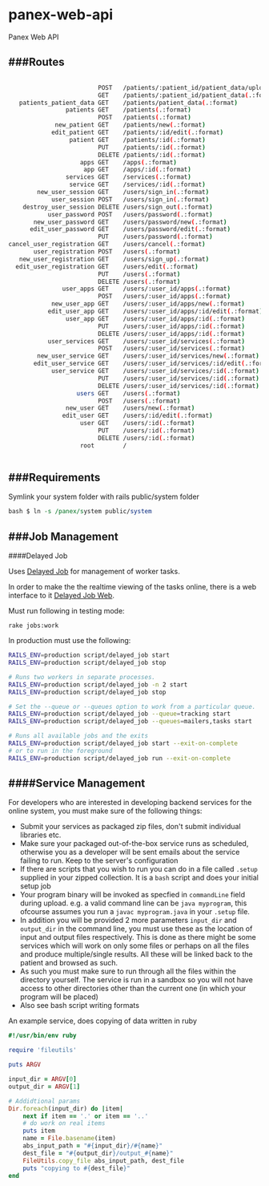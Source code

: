 panex-web-api
=============

Panex Web API


###Routes
---------

``` bash

                         POST   /patients/:patient_id/patient_data/upload(.:format) patient_data#upload
                         GET    /patients/:patient_id/patient_data(.:format)        patient_data#index
   patients_patient_data GET    /patients/patient_data(.:format)                    patient_data#index_all
                patients GET    /patients(.:format)                                 patients#index
                         POST   /patients(.:format)                                 patients#create
             new_patient GET    /patients/new(.:format)                             patients#new
            edit_patient GET    /patients/:id/edit(.:format)                        patients#edit
                 patient GET    /patients/:id(.:format)                             patients#show
                         PUT    /patients/:id(.:format)                             patients#update
                         DELETE /patients/:id(.:format)                             patients#destroy
                    apps GET    /apps(.:format)                                     apps#index
                     app GET    /apps/:id(.:format)                                 apps#show
                services GET    /services(.:format)                                 services#index
                 service GET    /services/:id(.:format)                             services#show
        new_user_session GET    /users/sign_in(.:format)                            sessions#new
            user_session POST   /users/sign_in(.:format)                            sessions#create
    destroy_user_session DELETE /users/sign_out(.:format)                           sessions#destroy
           user_password POST   /users/password(.:format)                           devise/passwords#create
       new_user_password GET    /users/password/new(.:format)                       devise/passwords#new
      edit_user_password GET    /users/password/edit(.:format)                      devise/passwords#edit
                         PUT    /users/password(.:format)                           devise/passwords#update
cancel_user_registration GET    /users/cancel(.:format)                             devise/registrations#cancel
       user_registration POST   /users(.:format)                                    devise/registrations#create
   new_user_registration GET    /users/sign_up(.:format)                            devise/registrations#new
  edit_user_registration GET    /users/edit(.:format)                               devise/registrations#edit
                         PUT    /users(.:format)                                    devise/registrations#update
                         DELETE /users(.:format)                                    devise/registrations#destroy
               user_apps GET    /users/:user_id/apps(.:format)                      apps#index
                         POST   /users/:user_id/apps(.:format)                      apps#create
            new_user_app GET    /users/:user_id/apps/new(.:format)                  apps#new
           edit_user_app GET    /users/:user_id/apps/:id/edit(.:format)             apps#edit
                user_app GET    /users/:user_id/apps/:id(.:format)                  apps#show
                         PUT    /users/:user_id/apps/:id(.:format)                  apps#update
                         DELETE /users/:user_id/apps/:id(.:format)                  apps#destroy
           user_services GET    /users/:user_id/services(.:format)                  services#index
                         POST   /users/:user_id/services(.:format)                  services#create
        new_user_service GET    /users/:user_id/services/new(.:format)              services#new
       edit_user_service GET    /users/:user_id/services/:id/edit(.:format)         services#edit
            user_service GET    /users/:user_id/services/:id(.:format)              services#show
                         PUT    /users/:user_id/services/:id(.:format)              services#update
                         DELETE /users/:user_id/services/:id(.:format)              services#destroy
                   users GET    /users(.:format)                                    users#index
                         POST   /users(.:format)                                    users#create
                new_user GET    /users/new(.:format)                                users#new
               edit_user GET    /users/:id/edit(.:format)                           users#edit
                    user GET    /users/:id(.:format)                                users#show
                         PUT    /users/:id(.:format)                                users#update
                         DELETE /users/:id(.:format)                                users#destroy
                    root        /                                                   home#index



```

###Requirements
---------------
Symlink your system folder with rails public/system folder
``` perl
bash $ ln -s /panex/system public/system 
```

###Job Management
-----------------

####Delayed Job

Uses [Delayed Job][1] for management of worker tasks.

In order to make the the realtime viewing of the tasks online, there is a web interface to it [Delayed Job Web][2].

Must run following in testing mode:
```
rake jobs:work
```

In production must use the following:
``` bash
RAILS_ENV=production script/delayed_job start
RAILS_ENV=production script/delayed_job stop

# Runs two workers in separate processes.
RAILS_ENV=production script/delayed_job -n 2 start
RAILS_ENV=production script/delayed_job stop

# Set the --queue or --queues option to work from a particular queue.
RAILS_ENV=production script/delayed_job --queue=tracking start
RAILS_ENV=production script/delayed_job --queues=mailers,tasks start

# Runs all available jobs and the exits
RAILS_ENV=production script/delayed_job start --exit-on-complete
# or to run in the foreground
RAILS_ENV=production script/delayed_job run --exit-on-complete
```

####Service Management
---------------------
For developers who are interested in developing backend services for the online system, you must make sure of the following things:
  * Submit your services as packaged zip files, don't submit individual libraries etc.
  * Make sure your packaged out-of-the-box service runs as scheduled, otherwise you as a developer will be sent emails about the service failing to run. Keep to the server's configuration
  * If there are scripts that you wish to run you can do in a file called `.setup` supplied in your zipped collection. It is a `bash` script and does your initial setup job
  * Your program binary will be invoked as specfied in `commandLine` field during upload. e.g. a valid command line can be `java myprogram`, this ofcourse assumes you run a `javac myprogram.java` in your `.setup` file. 
  * In addition you will be provided 2 more parameters `input_dir` and `output_dir` in the command line, you must use these as the location of input and output files respectively. This is done as there might be some services which will work on only some files or perhaps on all the files and produce multiple/single results. All these will be linked back to the patient and browsed as such.
  * As such you must make sure to run through all the files within the directory yourself. The service is run in a sandbox so you will not have access to other directories other than the current one (in which your program will be placed)
  * Also see bash script writing formats

An example service, does copying of data written in ruby
```ruby
#!/usr/bin/env ruby

require 'fileutils'

puts ARGV

input_dir = ARGV[0]
output_dir = ARGV[1]

# Addidtional params
Dir.foreach(input_dir) do |item|
	next if item == '.' or item == '..'
	# do work on real items
	puts item
	name = File.basename(item)
	abs_input_path = "#{input_dir}/#{name}"
	dest_file = "#{output_dir}/output_#{name}"
	FileUtils.copy_file abs_input_path, dest_file
	puts "copying to #{dest_file}"
end
```

[1]: https://github.com/collectiveidea/delayed_job
[2]: https://github.com/ejschmitt/delayed_job_web
